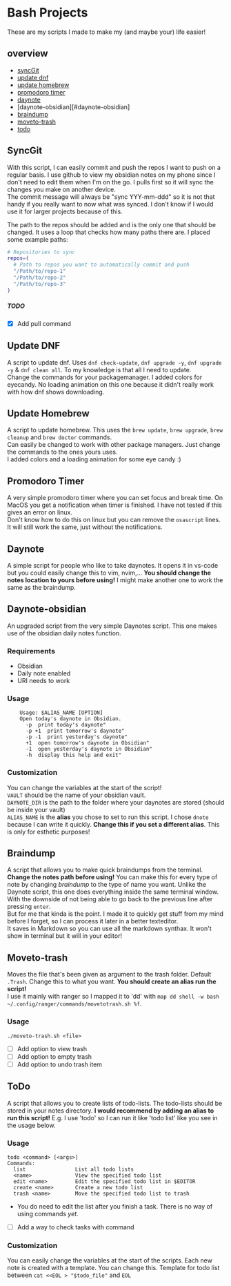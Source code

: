 # Bash Projects
These are my scripts I made to make my (and maybe your) life easier!
## overview 
- [syncGit](#syncgit)
- [update dnf](#update-dnf)
- [update homebrew](#update-homebrew)
- [promodoro timer](#promodoro-timer)
- [daynote](#daynote)
- [daynote-obsidian][#daynote-obsidian]
- [braindump](#braindump) 
- [moveto-trash](#moveto-trash)
- [todo](#todo)
## SyncGit
With this script, I can easily commit and push the repos I want to push on a regular basis. I use github to view my obsidian notes on my phone since I don't need to edit them when I'm on the go. I pulls first so it will sync the changes you make on another device.   
The commit message will always be "sync YYY-mm-ddd" so it is not that handy if you really want to now what was synced. I don't know if I would use it for larger projects because of this.  
  
The path to the repos should be added and is the only one that should be changed. It uses a loop that checks how many paths there are. I placed some example paths:  
```bash
# Repositories to sync
repos=(
  # Path to repos you want to automatically commit and push
  "/Path/to/repo-1"
  "/Path/to/repo-2"
  "/Path/to/repo-3"
)
```
##### TODO
- [x] Add pull command

## Update DNF
A script to update dnf. Uses `dnf check-update`, `dnf upgrade -y`, `dnf upgrade -y` & `dnf clean all`. To my knowledge is that all I need to update.  
Change the commands for your packagemanager.
I added colors for eyecandy. No loading animation on this one because it didn't really work with how dnf shows downloading.
## Update Homebrew
A script to update homebrew. This uses the `brew update`, `brew upgrade`, `brew cleanup` and `brew doctor` commands.  
Can easily be changed to work with other package managers. Just change the commands to the ones yours uses.  
I added colors and a loading animation for some eye candy :)
## Promodoro Timer
A very simple promodoro timer where you can set focus and break time. On MacOS you get a notification when timer is finished. I have not tested if this gives an error on linux.  
Don't know how to do this on linux but you can remove the `osascript` lines. It will still work the same, just without the notifications. 
## Daynote
A simple script for people who like to take daynotes. It opens it in vs-code but you could easily change this to vim, nvim,... **You should change the notes location to yours before using!**
I might make another one to work the same as the braindump.
## Daynote-obsidian
An upgraded script from the very simple Daynotes script. This one makes use of the obsidian daily notes function.
### Requirements
- Obsidian
- Daily note enabled
- URI needs to work
### Usage
````
    Usage: $ALIAS_NAME [OPTION]
    Open today's daynote in Obsidian.
      -p  print today's daynote"
      -p +1  print tomorrow's daynote"
      -p -1  print yesterday's daynote"
      +1  open tomorrow's daynote in Obsidian"
      -1  open yesterday's daynote in Obsidian"
      -h  display this help and exit"
````
### Customization
You can change the variables at the start of the script!  
`VAULT` should be the name of your obsidian vault.  
`DAYNOTE_DIR` is the path to the folder where your daynotes are stored (should be inside your vault)  
`ALIAS_NAME` is the **alias** you chose to set to run this script. I chose `dnote` because I can write it quickly. **Change this if you set a different alias**. This is only for esthetic purposes!
## Braindump
A script that allows you to make quick braindumps from the terminal. **Change the notes path before using!** You can make this for every type of note by changing *braindump* to the type of name you want. 
Unlike the Daynote script, this one does everything inside the same terminal window. With the downside of not being able to go back to the previous line after pressing `enter`.  
But for me that kinda is the point. I made it to quickly get stuff from my mind before I forget, so I can process it later in a better texteditor.  
It saves in Markdown so you can use all the markdown synthax. It won't show in terminal but it will in your editor!
## Moveto-trash
Moves the file that's been given as argument to the trash folder. Default `.Trash`. Change this to what you want. **You should create an alias run the script!**  
I use it mainly with ranger so I mapped it to 'dd' with `map dd shell -w bash ~/.config/ranger/commands/movetotrash.sh %f`.
### Usage
`./moveto-trash.sh <file>`
- [ ] Add option to view trash
- [ ] Add option to empty trash
- [ ] Add option to undo trash item
## ToDo
A script that  allows you to create lists of todo-lists. The todo-lists should be stored in your notes directory. 
**I would recommend by adding an alias to run this script!** E.g. I use 'todo' so I can run it like 'todo list' like you see in the usage below.
### Usage
```
todo <command> [<args>]
Commands:
  list                List all todo lists
  <name>              View the specified todo list
  edit <name>         Edit the specified todo list in $EDITOR
  create <name>       Create a new todo list
  trash <name>        Move the specified todo list to trash
```
- You do need to edit the list after you finish a task. There is no way of using commands *yet*.
- [ ] Add a way to check tasks with command
### Customization
You can easily change the variables at the start of the scripts.
Each new note is created with a template. You can change this. Template for todo list between `cat <<EOL > "$todo_file"` and `EOL`